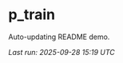 # p_train

Auto-updating README demo.

<!--START_SECTION:status-->
_Last run: 2025-09-28 15:19 UTC_
<!--END_SECTION:status-->

















































































































































































































































































































































































































































































































































































































































































































































































































































